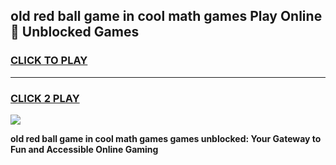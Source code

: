 
## old red ball game in cool math games Play Online 👋 Unblocked Games
<h3>
<a href="https://news.freeplayer.one?title=old_red_ball_game_in_cool_math_games&ref=17CMG">CLICK TO PLAY</a></h3>
<hr>

<h3>
<a href="https://news.freeplayer.one?title=old_red_ball_game_in_cool_math_games&ref=17CMG">CLICK 2 PLAY</a>
  
</h3>

<a href="https://news.freeplayer.one?title=old_red_ball_game_in_cool_math_games&ref=17CMG/"><img src="https://clearcache.store/games.png"></a>


**old red ball game in cool math games games unblocked: Your Gateway to Fun and Accessible Online Gaming**
